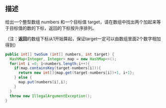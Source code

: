 ## 描述

给出一个整型数组 numbers 和一个目标值 target，请在数组中找出两个加起来等于目标值的数的下标，返回的下标按升序排列。 

（注：**返回**的数组下标从1开始算起，保证target一定可以由数组里面2个数字相加得到）

```JAVA
public int[] twoSum (int[] numbers, int target) {
  HashMap<Integer, Integer> map = new HashMap<>();
  for(int i =0; i<numbers.length;i++){
    if(map.containsKey(target-numbers[i])){
      return new int[]{map.get(target-numbers[i])+1, i+1};
    } else {
      map.put(numbers[i],i);
    }
  }
  throw new IllegalArgumentException();
}
```


